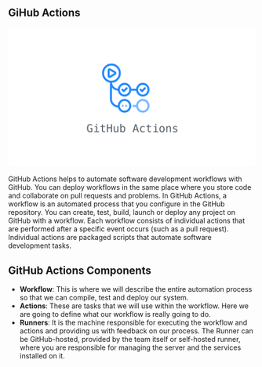 ## GiHub Actions

![Git Hub Actions](/assets/images/actions_1.png)

GitHub Actions helps to automate software development workflows with GitHub. You can deploy workflows in the same place where you store code and collaborate on pull requests and problems.
In GitHub Actions, a workflow is an automated process that you configure in the GitHub repository. You can create, test, build, launch or deploy any project on GitHub with a workflow.
Each workflow consists of individual actions that are performed after a specific event occurs (such as a pull request). Individual actions are packaged scripts that automate software development tasks.

## GitHub Actions Components
- **Workflow**: This is where we will describe the entire automation process so that we can compile, test and deploy our system.
- **Actions**: These are tasks that we will use within the workflow. Here we are going to define what our workflow is really going to do.
- **Runners**: It is the machine responsible for executing the workflow and actions and providing us with feedback on our process. The Runner can be GitHub-hosted, provided by the team itself or self-hosted runner, where you are responsible for managing the server and the services installed on it.

